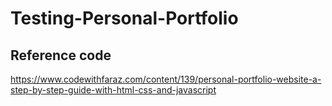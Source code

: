 # Testing-Personal-Portfolio

## Reference code

https://www.codewithfaraz.com/content/139/personal-portfolio-website-a-step-by-step-guide-with-html-css-and-javascript